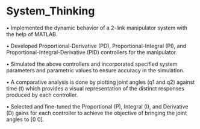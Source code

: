 # System_Thinking

• Implemented the dynamic behavior of a 2-link manipulator system with the help of MATLAB.

• Developed Proportional-Derivative (PD), Proportional-Integral (PI), and Proportional-Integral-Derivative (PID) controllers for the manipulator.

• Simulated the above controllers and incorporated specified system parameters and parametric values to ensure accuracy in the simulation.

• A comparative analysis is done by plotting joint angles (q1 and q2) against time (t) which provides a visual representation of the distinct responses produced by each controller.

• Selected and fine-tuned the Proportional (P), Integral (I), and Derivative (D) gains for each controller to achieve the objective of bringing the joint angles to [0 0].